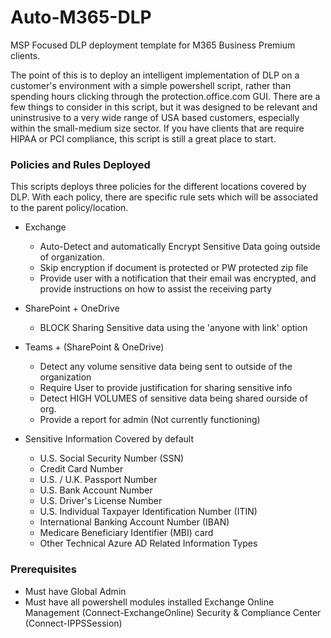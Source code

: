 # Auto-M365-DLP
MSP Focused DLP deployment template for M365 Business Premium clients.

The point of this is to deploy an intelligent implementation of DLP on a customer's environment with a simple powershell script, rather than spending hours clicking through the protection.office.com GUI. There are a few things to consider in this script, but it was designed to be relevant and uninstrusive to a very wide range of USA based customers, especially within the small-medium size sector. If you have clients that are require HIPAA or PCI compliance, this script is still a great place to start.


### Policies and Rules Deployed

This scripts deploys three policies for the different locations covered by DLP. With each policy, there are specific rule sets which will be associated to the parent policy/location.

- Exchange
  - Auto-Detect and automatically Encrypt Sensitive Data going outside of organization.
  - Skip encryption if document is protected or PW protected zip file
  - Provide user with a notification that their email was encrypted, and provide instructions on how to assist the receiving party

- SharePoint + OneDrive
  - BLOCK Sharing Sensitive data using the 'anyone with link' option
  
- Teams + (SharePoint & OneDrive)
  - Detect any volume sensitive data being sent to outside of the organization
  - Require User to provide justification for sharing sensitive info
  - Detect HIGH VOLUMES of sensitive data being shared ourside of org.
  - Provide a report for admin (Not currently functioning)

- Sensitive Information Covered by default
  - U.S. Social Security Number (SSN)
  - Credit Card Number
  - U.S. / U.K. Passport Number
  - U.S. Bank Account Number
  - U.S. Driver's License Number
  - U.S. Individual Taxpayer Identification Number (ITIN)
  - International Banking Account Number (IBAN)
  - Medicare Beneficiary Identifier (MBI) card
  - Other Technical Azure AD Related Information Types

### Prerequisites

- Must have Global Admin
- Must have all powershell modules installed
  Exchange Online Management (Connect-ExchangeOnline)
  Security & Compliance Center (Connect-IPPSSession)
  
